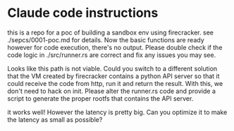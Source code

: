 # Claude code instructions

this is a repo for a poc of building a sandbox env using firecracker. see
./sepcs/0001-poc.md for details. Now the basic functions are ready
however for code execution, there's no output. Please double check if the
code logic in ./src/runner.rs are correct and fix any issues you may
see.

Looks like this path is not viable. Could you switch to a different
solution that the VM created by firecracker contains a python API server
so that it could receive the code from http, run it and return the
result. With this, we don't need to hack on init. Please alter the
runner.rs code and provide a script to generate the proper rootfs that
contains the API server.

it works well! However the latency is pretty big. Can you optimize it to make the latency as small as possible?
